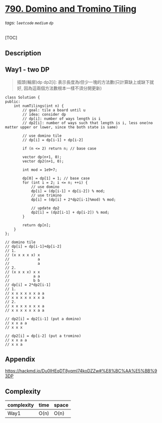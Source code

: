 # [790. Domino and Tromino Tiling](https://leetcode.com/problems/domino-and-tromino-tiling/description/)

###### tags: `leetcode` `medium` `dp`

[TOC]

## Description


## Way1 - two DP

> 插頭(輪廓)dp
> dp2[i]: 表示長度為i但少一塊的方法數(只計算缺上或缺下就好, 因為這兩個方法數根本一樣不須分開更新)

```cpp=
class Solution {
public:
    int numTilings(int n) {
        // goal: tile a board until u        
        // idea: consider dp
        // dp[i]: number of ways length is i
        // dp2[i]: number of ways such that length is i, less one(no matter upper or lower, since the both state is same)

        // use domino tile
        // dp[i] = dp[i-1] + dp[i-2]

        if (n <= 2) return n; // base case

        vector dp(n+1, 0);
        vector dp2(n+1, 0);

        int mod = 1e9+7;

        dp[0] = dp[1] = 1; // base case
        for (int i = 2; i <= n; ++i) {
            // use domino
            dp[i] = (dp[i-1] + dp[i-2]) % mod;
            // use trimino
            dp[i] = (dp[i] + 2*dp2[i-1]%mod) % mod;

            // update dp2
            dp2[i] = (dp2[i-1] + dp[i-2]) % mod;
        }

        return dp[n];
    }
};

// domino tile
// dp[i] = dp[i-1]+dp[i-2]
// 1.
// (x x x x x) x
//             a
//             a
// 2.
// (x x x x) x x  
//           a a
//           b b 
// dp[i] = 2*dp2[i-1]
// 1.
// x x x x x x a a
// x x x x x x x a
// 2.
// x x x x x x x a
// x x x x x x a a

// dp2[i] = dp2[i-1] (put a domino)
// x x a a 
// x x x

// dp2[i] = dp[i-2] (put a tromino)
// x x a a
// x x a 
```

## Appendix
https://hackmd.io/Du0IHEqDT8yqmI74koDZZw#%E8%BC%AA%E5%BB%93DP

## Complexity

| complexity | time | space |
| - | - | - |
| Way1 | O(n) | O(n) |

